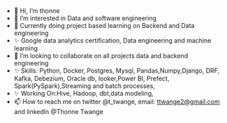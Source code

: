 - 👋 Hi, I’m thonne
- 👀 I’m interested in Data and software engineering
- 🌱 Currently doing project based learning on Backend and Data engineering
- ✨ Google data analytics certification, Data engineering and machine learning
- 💞️ I’m looking to collaborate on all projects data and backend engineering
- ✨ Skills: Python, Docker, Postgres, Mysql, Pandas,Numpy,Django, DRF, Kafka, Debezium, Oracle db,  looker,Power BI, Prefect, Spark(PySpark),Streaming and batch processes, 
- ✨ Working On:Hive, Hadoop, dbt,data modeling, 
- 📫 How to reach me on twitter @t_twange, email: ttwange2@gmail.com and linkedln @Thonne Twange

<!---
ttwange/ttwange is a ✨ special ✨ repository because its `README.md` (this file) appears on your GitHub profile.
You can click the Preview link to take a look at your changes.
--->
